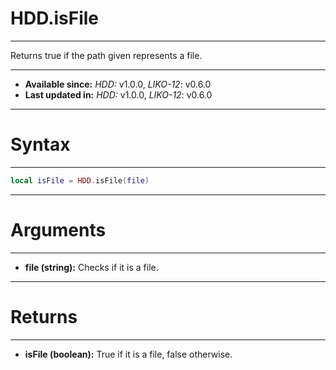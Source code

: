 # HDD.isFile
---

Returns true if the path given represents a file.

---

* **Available since:** _HDD:_ v1.0.0, _LIKO-12_: v0.6.0
* **Last updated in:** _HDD:_ v1.0.0, _LIKO-12_: v0.6.0

---
# Syntax
---

```lua
local isFile = HDD.isFile(file)
```

---
# Arguments
---

* **file (string):** Checks if it is a file.


---
# Returns
---

* **isFile (boolean):** True if it is a file, false otherwise.

